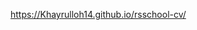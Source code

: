 [https://Khayrulloh14.github.io/rsschool-cv/
](https://github.com/Khayrulloh14/rsschool-cv/blob/rsschool-cv-html/index.html)
